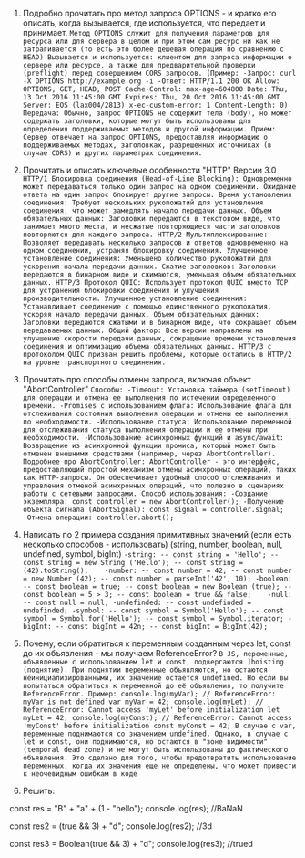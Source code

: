 1) Подробно прочитать про метод запроса OPTIONS - и кратко его описать, когда вызывается, где используется, что передает и принимает.
`Метод OPTIONS служит для получения параметров для ресурса или для сервера в целом и при этом сам ресурс ни как не затрагивается (то есть это более дешевая операция по сравнению с HEAD)
Вызывается и используется: клиентом для запроса информации о сервере или ресурсе, а также для предварительной проверки (preflight) перед совершением CORS запросов.
(Пример:
-Запрос:
curl -X OPTIONS http://example.org -i
-Ответ:
HTTP/1.1 200 OK
Allow: OPTIONS, GET, HEAD, POST
Cache-Control: max-age=604800
Date: Thu, 13 Oct 2016 11:45:00 GMT
Expires: Thu, 20 Oct 2016 11:45:00 GMT
Server: EOS (lax004/2813)
x-ec-custom-error: 1
Content-Length: 0)
Передача: Обычно, запрос OPTIONS не содержит тела (body), но может содержать заголовки, которые могут быть использованы для определения поддерживаемых методов и другой информации.
Прием: Сервер отвечает на запрос OPTIONS, предоставляя информацию о поддерживаемых методах, заголовках, разрешенных источниках (в случае CORS) и других параметрах соединения.`

2) Прочитать и описать ключевые особенности "HTTP" Версии 3.0
`HTTP/1
Блокировка соединения (Head-of-Line Blocking): Одновременно может передаваться только один запрос на одном соединении. Ожидание ответа на один запрос блокирует другие запросы.
Время установления соединения: Требует нескольких рукопожатий для установления соединения, что может замедлять начало передачи данных.
Объем обязательных данных: Заголовки передаются в текстовом виде, что занимает много места, и несжатые повторяющиеся части заголовков повторяются для каждого запроса.
HTTP/2
Мультиплексирование: Позволяет передавать несколько запросов и ответов одновременно на одном соединении, устраняя блокировку соединения.
Улучшенное установление соединения: Уменьшено количество рукопожатий для ускорения начала передачи данных.
Сжатие заголовков: Заголовки передаются в бинарном виде и сжимаются, уменьшая объем обязательных данных.
HTTP/3
Протокол QUIC: Использует протокол QUIC вместо TCP для устранения блокировки соединения и улучшения производительности.
Улучшенное установление соединения: Устанавливает соединение с помощью единственного рукопожатия, ускоряя начало передачи данных.
Объем обязательных данных: Заголовки передаются сжатыми и в бинарном виде, что сокращает объем передаваемых данных.
Общий фактор: Все версии направлены на улучшение скорости передачи данных, сокращение времени установления соединения и оптимизацию объема обязательных данных. HTTP/3 с протоколом QUIC призван решить проблемы, которые остались в HTTP/2 на уровне транспортного соединения.`

3) Прочитать про способы отмены запроса, включая объект "AbortController"
`Способы:
-Timeout: Установка таймера (setTimeout) для операции и отмена ее выполнения по истечении определенного времени.
-Promises с использованием флага: Использование флага для отслеживания состояния выполнения операции и отмены ее выполнения по необходимости.
-Использование статуса: Использование переменной для отслеживания статуса выполнения операции и ее отмены при необходимости.
-Использование асинхронных функций и async/await: Возвращение из асинхронной функции промиса, который может быть отменен внешними средствами (например, через AbortController).
Подробнее про AbortController:
AbortController - это интерфейс, предоставляющий простой механизм отмены асинхронных операций, таких как HTTP-запросы. Он обеспечивает удобный способ отслеживания и управления отменой асинхронных операций, что полезно в сценариях работы с сетевыми запросами.
Способ использования:
-Создание экземпляра: const controller = new AbortController();
-Получение объекта сигнала (AbortSignal): const signal = controller.signal;
-Отмена операции: controller.abort();`

5) Написать по 2 примера создания примитивных значений (если есть несколько способов - использовать) (string, number, boolean, null, undefined, symbol, bigInt)
`-string:
-- const string = 'Hello';
-- const string = new String ('Hello');
-- const string = (42).toString();   
-number:
-- const number = 42;
-- const number = new Number (42);
-- const number = parseInt('42', 10);
-boolean:
-- const boolean = true;
-- const boolean = new Boolean (true);
-- const boolean = 5 > 3;
-- const boolean = true && false;   
-null:
-- const null = null;
-undefinded:
-- const undefinded = undefinded;
-symbol:
-- const symbol = Symbol('Hello');
-- const symbol = Symbol.for('Hello');
-- const symbol = Symbol.iterator;
-bigInt:
-- const bigInt = 42n;
-- const bigInt = BigInt(42);`
  
7) Почему, если обратиться к переменным созданным через let, const до их объявления - мы получаем ReferenceError?
`В JS, переменные, объявленные с использованием let и const, подвергаются ]hoisting (поднятие). При поднятии переменные объявляются, но остаются неинициализированными, их значение остается undefined. Но если вы попытаться обратиться к переменной до её объявления, то получите ReferenceError.
Пример:
console.log(myVar); // ReferenceError: myVar is not defined
var myVar = 42;
console.log(myLet); // ReferenceError: Cannot access 'myLet' before initialization
let myLet = 42;
console.log(myConst); // ReferenceError: Cannot access 'myConst' before initialization
const myConst = 42;
В случае с var, переменные поднимаются со значением undefined. Однако, в случае с let и const, они поднимаются, но остаются в "зоне видимости" (temporal dead zone) и не могут быть использованы до фактического объявления.
Это сделано для того, чтобы предотвратить использование переменных, когда их значения еще не определены, что может привести к неочевидным ошибкам в коде`

8) Решить: 

const res = "B" + "a" + (1 - "hello");
console.log(res); //BaNaN

const res2 = (true && 3) + "d";
console.log(res2); //3d

const res3 = Boolean(true && 3) + "d";
console.log(res3); //trued
